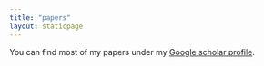 ```yaml
---
title: "papers"
layout: staticpage
---
```


You can find most of my papers under my [Google scholar profile](https://scholar.google.com/citations?user=6qhmeekAAAAJ&hl=en&oi=ao). 
